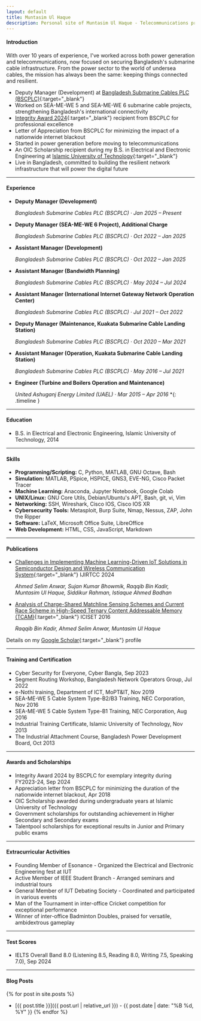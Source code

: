 ```yaml
---
layout: default
title: Muntasim Ul Haque
description: Personal site of Muntasim Ul Haque - Telecommunications professional specializing in submarine cable infrastructure
---
```

#### Introduction

With over 10 years of experience, I've worked across both power generation and telecommunications, now focused on securing Bangladesh's submarine cable infrastructure. From the power sector to the world of undersea cables, the mission has always been the same: keeping things connected and resilient.

* Deputy Manager (Development) at [Bangladesh Submarine Cables PLC (BSCPLC)](https://bsccl.com.bd/){:target="_blank"}
* Worked on SEA-ME-WE 5 and SEA-ME-WE 6 submarine cable projects, strengthening Bangladesh's international connectivity
* [Integrity Award 2024](https://www.linkedin.com/posts/muntasimulhaque_i-am-honored-to-have-received-the-integrity-activity-7246364149318856704-aKEW){:target="_blank"} recipient from BSCPLC for professional excellence
* Letter of Appreciation from BSCPLC for minimizing the impact of a nationwide internet blackout
* Started in power generation before moving to telecommunications
* An OIC Scholarship recipient during my B.S. in Electrical and Electronic Engineering at [Islamic University of Technology](https://www.iutoic-dhaka.edu/){:target="_blank"}
* Live in Bangladesh, committed to building the resilient network infrastructure that will power the digital future

---
#### Experience

* **Deputy Manager (Development)**
    
    *Bangladesh Submarine Cables PLC (BSCPLC) · Jan 2025 – Present*

* **Deputy Manager (SEA-ME-WE 6 Project), Additional Charge**
    
    *Bangladesh Submarine Cables PLC (BSCPLC) · Oct 2022 – Jan 2025*

* **Assistant Manager (Development)**
    
    *Bangladesh Submarine Cables PLC (BSCPLC) · Oct 2022 – Jan 2025*

* **Assistant Manager (Bandwidth Planning)**
    
    *Bangladesh Submarine Cables PLC (BSCPLC) · May 2024 – Jul 2024*

* **Assistant Manager (International Internet Gateway Network Operation Center)**
    
    *Bangladesh Submarine Cables PLC (BSCPLC) · Jul 2021 – Oct 2022*

* **Deputy Manager (Maintenance, Kuakata Submarine Cable Landing Station)**
    
    *Bangladesh Submarine Cables PLC (BSCPLC) · Oct 2020 – Mar 2021*

* **Assistant Manager (Operation, Kuakata Submarine Cable Landing Station)**
    
    *Bangladesh Submarine Cables PLC (BSCPLC) · May 2016 – Jul 2021*

* **Engineer (Turbine and Boilers Operation and Maintenance)**
    
    *United Ashuganj Energy Limited (UAEL) · Mar 2015 – Apr 2016*
*{: .timeline }

---
#### Education

* B.S. in Electrical and Electronic Engineering, Islamic University of Technology, 2014

---
#### Skills

* **Programming/Scripting:** C, Python, MATLAB, GNU Octave, Bash
* **Simulation:** MATLAB, PSpice, HSPICE, GNS3, EVE-NG, Cisco Packet Tracer
* **Machine Learning:** Anaconda, Jupyter Notebook, Google Colab
* **UNIX/Linux:** GNU Core Utils, Debian/Ubuntu's APT, Bash, git, vi, Vim
* **Networking:** SSH, Wireshark, Cisco IOS, Cisco IOS XR
* **Cybersecurity Tools:** Metasploit, Burp Suite, Nmap, Nessus, ZAP, John the Ripper
* **Software:** LaTeX, Microsoft Office Suite, LibreOffice
* **Web Development:** HTML, CSS, JavaScript, Markdown

---
#### Publications

* [Challenges in Implementing Machine Learning-Driven IoT Solutions in Semiconductor Design and Wireless Communication System](https://ijritcc.org/index.php/ijritcc/article/view/11127){:target="_blank"} IJIRTCC 2024
    
    *Ahmed Selim Anwar, Sujan Kumar Bhowmik, Raqqib Bin Kadir, Muntasim Ul Haque, Siddikur Rahman, Istiaque Ahmed Badhan*
* [Analysis of Charge-Shared Matchline Sensing Schemes and Current Race Scheme in High-Speed Ternary Content Addressable Memory (TCAM)](https://doi.org/10.1109/ICISET.2016.7856490){:target="_blank"} ICISET 2016
    
    *Raqqib Bin Kadir, Ahmed Selim Anwar, Muntasim Ul Haque*

Details on my [Google Scholar](https://scholar.google.com/citations?user=XO3Zz1EAAAAJ&hl=en){:target="_blank"} profile

---
#### Training and Certification

* Cyber Security for Everyone, Cyber Bangla, Sep 2023
* Segment Routing Workshop, Bangladesh Network Operators Group, Jul 2022
* e-Nothi training, Department of ICT, MoPT&IT, Nov 2019
* SEA-ME-WE 5 Cable System Type-B2/B3 Training, NEC Corporation, Nov 2016
* SEA-ME-WE 5 Cable System Type-B1 Training, NEC Corporation, Aug 2016
* Industrial Training Certificate, Islamic University of Technology, Nov 2013
* The Industrial Attachment Course, Bangladesh Power Development Board, Oct 2013

---
#### Awards and Scholarships

* Integrity Award 2024 by BSCPLC for exemplary integrity during FY2023-24, Sep 2024
* Appreciation letter from BSCPLC for minimizing the duration of the nationwide internet blackout, Apr 2018
* OIC Scholarship awarded during undergraduate years at Islamic University of Technology
* Government scholarships for outstanding achievement in Higher Secondary and Secondary exams
* Talentpool scholarships for exceptional results in Junior and Primary public exams

---
#### Extracurricular Activities

* Founding Member of Esonance - Organized the Electrical and Electronic Engineering fest at IUT
* Active Member of IEEE Student Branch - Arranged seminars and industrial tours
* General Member of IUT Debating Society - Coordinated and participated in various events
* Man of the Tournament in inter-office Cricket competition for exceptional performance
* Winner of inter-office Badminton Doubles, praised for versatile, ambidextrous gameplay

---
#### Test Scores

* IELTS Overall Band 8.0 (Listening 8.5, Reading 8.0, Writing 7.5, Speaking 7.0), Sep 2024

---
<h4 id="blog-posts">Blog Posts</h4>

{% for post in site.posts %}
* [{{ post.title }}]({{ post.url | relative_url }}) - {{ post.date | date: "%B %d, %Y" }}
{% endfor %}